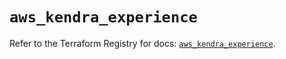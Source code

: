 # `aws_kendra_experience`

Refer to the Terraform Registry for docs: [`aws_kendra_experience`](https://registry.terraform.io/providers/hashicorp/aws/4.67.0/docs/resources/kendra_experience).
